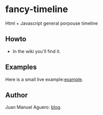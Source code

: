 fancy-timeline
==============

Html + Javascript general porpouse timeline

## Howto
* In the wiki you'll find it.

## Examples
Here is a small live example:[example](http://flowcode.com.ar/fancy-timeline/examples/default/).

## Author
Juan Manuel Aguero: [blog](http://juanmaaguero.com.ar/).